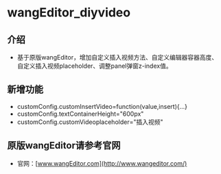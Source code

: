 
# wangEditor_diyvideo

## 介绍

- 基于原版wangEditor，增加自定义插入视频方法、自定义编辑器容器高度、自定义插入视频placeholder、调整panel弹窗z-index值。

## 新增功能

- customConfig.customInsertVideo=function(value,insert){...}
- customConfig.textContainerHeight="600px"
- customConfig.customVideoplaceholder="插入视频"

## 原版wangEditor请参考官网

- 官网：[www.wangEditor.com](http://www.wangeditor.com/)
